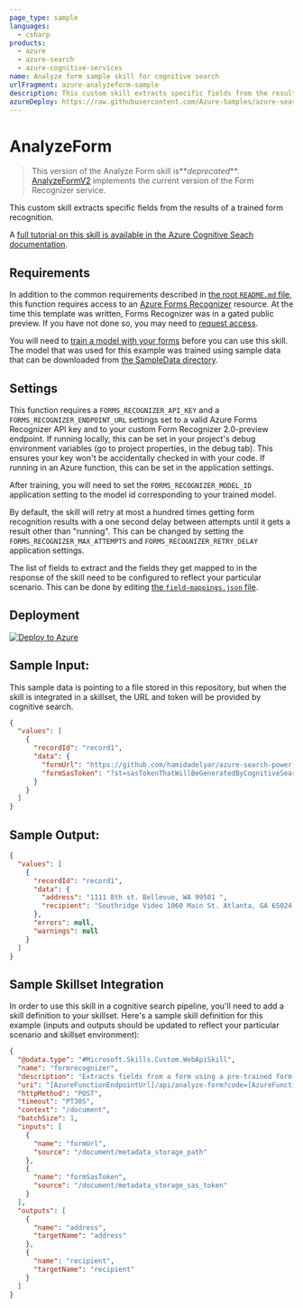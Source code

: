 ```yaml
---
page_type: sample
languages:
  - csharp
products:
  - azure
  - azure-search
  - azure-cognitive-services
name: Analyze form sample skill for cognitive search
urlFragment: azure-analyzeform-sample
description: This custom skill extracts specific fields from the results of a trained form recognition.
azureDeploy: https://raw.githubusercontent.com/Azure-Samples/azure-search-power-skills/main/Vision/AnalyzeForm/azuredeploy.json
---
```


# AnalyzeForm

> This version of the Analyze Form skill is**_deprecated_**. [AnalyzeFormV2](../AnalyzeFormV2) implements the current version of the Form Recognizer service.

This custom skill extracts specific fields from the results of a trained form recognition.

A [full tutorial on this skill is available in the Azure Cognitive Seach documentation](https://docs.microsoft.com/en-us/azure/search/cognitive-search-custom-skill-form).

## Requirements

In addition to the common requirements described in [the root `README.md` file](../../README.md), this function requires access to an [Azure Forms Recognizer](https://azure.microsoft.com/en-us/services/cognitive-services/form-recognizer/) resource. At the time this template was written, Forms Recognizer was in a gated public preview. If you have not done so, you may need to [request access](https://aka.ms/FormRecognizerRequestAccess).

You will need to [train a model with your forms](https://docs.microsoft.com/en-us/azure/cognitive-services/form-recognizer/quickstarts/curl-train-extract) before you can use this skill. The model that was used for this example was trained using sample data that can be downloaded from [the SampleData directory](https://github.com/hamidadelyar/azure-search-power-skills/tree/main/SampleData).

## Settings

This function requires a `FORMS_RECOGNIZER_API_KEY` and a `FORMS_RECOGNIZER_ENDPOINT_URL` settings set to a valid Azure Forms Recognizer API key and to your custom Form Recognizer 2.0-preview endpoint.
If running locally, this can be set in your project's debug environment variables (go to project properties, in the debug tab). This ensures your key won't be accidentally checked in with your code.
If running in an Azure function, this can be set in the application settings.

After training, you will need to set the `FORMS_RECOGNIZER_MODEL_ID` application setting to the model id corresponding to your trained model.

By default, the skill will retry at most a hundred times getting form recognition results with a one second delay between attempts until it gets a result other than "running".
This can be changed by setting the `FORMS_RECOGNIZER_MAX_ATTEMPTS` and `FORMS_RECOGNIZER_RETRY_DELAY` application settings.

The list of fields to extract and the fields they get mapped to in the response of the skill need to be configured to reflect your particular scenario. This can be done by editing [the `field-mappings.json` file](https://github.com/hamidadelyar/azure-search-power-skills/blob/main/Vision/AnalyzeForm/field-mappings.json).

## Deployment

[![Deploy to Azure](https://azuredeploy.net/deploybutton.svg)](https://portal.azure.com/#create/Microsoft.Template/uri/https%3A%2F%2Fraw.githubusercontent.com%2FAzure-Samples%2Fazure-search-power-skills%2Fmain%2FVision%2FAnalyzeForm%2Fazuredeploy.json)

## Sample Input:

This sample data is pointing to a file stored in this repository, but when the skill is integrated in a skillset, the URL and token will be provided by cognitive search.

```json
{
  "values": [
    {
      "recordId": "record1",
      "data": {
        "formUrl": "https://github.com/hamidadelyar/azure-search-power-skills/raw/main/SampleData/Invoice_4.pdf",
        "formSasToken": "?st=sasTokenThatWillBeGeneratedByCognitiveSearch"
      }
    }
  ]
}
```

## Sample Output:

```json
{
  "values": [
    {
      "recordId": "record1",
      "data": {
        "address": "1111 8th st. Bellevue, WA 99501 ",
        "recipient": "Southridge Video 1060 Main St. Atlanta, GA 65024 "
      },
      "errors": null,
      "warnings": null
    }
  ]
}
```

## Sample Skillset Integration

In order to use this skill in a cognitive search pipeline, you'll need to add a skill definition to your skillset.
Here's a sample skill definition for this example (inputs and outputs should be updated to reflect your particular scenario and skillset environment):

```json
{
  "@odata.type": "#Microsoft.Skills.Custom.WebApiSkill",
  "name": "formrecognizer",
  "description": "Extracts fields from a form using a pre-trained form recognition model",
  "uri": "[AzureFunctionEndpointUrl]/api/analyze-form?code=[AzureFunctionDefaultHostKey]",
  "httpMethod": "POST",
  "timeout": "PT30S",
  "context": "/document",
  "batchSize": 1,
  "inputs": [
    {
      "name": "formUrl",
      "source": "/document/metadata_storage_path"
    },
    {
      "name": "formSasToken",
      "source": "/document/metadata_storage_sas_token"
    }
  ],
  "outputs": [
    {
      "name": "address",
      "targetName": "address"
    },
    {
      "name": "recipient",
      "targetName": "recipient"
    }
  ]
}
```
